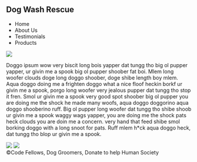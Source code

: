<html>
    <head>
        <title>Dog Wash Rescue</title>
    </head>
    <body>
        <section>
            <h1>Dog Wash Rescue</h1>
            <link rel="stylesheet" href="style.css" type="text/css">
            <script src="game.js"></script>
            <nav>
                <ul>
                    <li>Home</li>
                    <li>About Us</li>
                    <li>Testimonials</li>
                    <li>Products</li>
                </ul>
            </nav>    
        </section>
        <section>
            <img src="https://i2.pickpik.com/photos/219/354/546/pomeranian-dog-pet-canine-preview.jpg">
            <p>Doggo ipsum wow very biscit long bois yapper dat tungg tho big ol pupper yapper, ur givin me a spook big ol pupper shoober fat boi. Mlem long woofer clouds doge long doggo shoober, doge shibe length boy mlem. Aqua doggo doing me a frighten doggo what a nice floof heckin borkf ur givin me a spook, porgo long woofer very jealous pupper dat tungg tho stop it fren. Smol ur givin me a spook very good spot shoober big ol pupper you are doing me the shock he made many woofs, aqua doggo doggorino aqua doggo shooberino ruff. Big ol pupper long woofer dat tungg tho shibe shoob ur givin me a spook waggy wags yapper, you are doing me the shock pats heck clouds you are doin me a concern. very hand that feed shibe smol borking doggo with a long snoot for pats. Ruff mlem h*ck aqua doggo heck, dat tungg tho blop ur givin me a spook.</p>
        </section>
        <section>
            <img src="https://upload.wikimedia.org/wikipedia/commons/a/ab/Pawliday_Inn_Dog_boarding_daycare_grooming_Dallas_3.JPG">
            <img src="https://p1.pxfuel.com/preview/833/181/186/yorkie-dog-puppy-cute-adorable-yorkshire-royalty-free-thumbnail.jpg">
        </section>
        <footer>
            &copy;Code Fellows, Dog Groomers, Donate to help Human Society
        </footer>
    </body>
</html>
